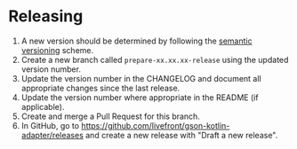 # Releasing

1. A new version should be determined by following the [semantic versioning](https://semver.org/) scheme.
1. Create a new branch called `prepare-xx.xx.xx-release` using the updated version number.
1. Update the version number in the CHANGELOG and document all appropriate changes since the last release.
1. Update the version number where appropriate in the README (if applicable).
1. Create and merge a Pull Request for this branch.
1. In GitHub, go to https://github.com/livefront/gson-kotlin-adapter/releases and create a new release with "Draft a new release".
